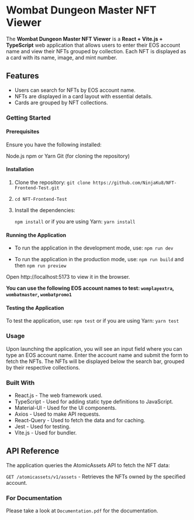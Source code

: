 # Wombat Dungeon Master NFT Viewer

The **Wombat Dungeon Master NFT Viewer** is a **React + Vite.js + TypeScript** web application that allows users to enter their EOS account name and view their NFTs grouped by collection. Each NFT is displayed as a card with its name, image, and mint number.

## Features

- Users can search for NFTs by EOS account name.
- NFTs are displayed in a card layout with essential details.
- Cards are grouped by NFT collections.

### Getting Started

#### Prerequisites

Ensure you have the following installed:

Node.js
npm or Yarn
Git (for cloning the repository)

#### Installation

1. Clone the repository:
   `git clone https://github.com/NinjaKu8/NFT-Frontend-Test.git`
2. `cd NFT-Frontend-Test`

3. Install the dependencies:

   `npm install`
   or if you are using Yarn:
   `yarn install`

#### Running the Application

- To run the application in the development mode, use:
  `npm run dev`

- To run the application in the production mode, use:
  `npm run build`
  and then `npm run preview`

Open http://localhost:5173 to view it in the browser.

**You can use the following EOS account names to test: `womplayextra`, `wombatmaster`, `wombatpromo1`**

#### Testing the Application

To test the application, use:
`npm test`
or if you are using Yarn:
`yarn test`

### Usage

Upon launching the application, you will see an input field where you can type an EOS account name.
Enter the account name and submit the form to fetch the NFTs.
The NFTs will be displayed below the search bar, grouped by their respective collections.

### Built With

- React.js - The web framework used.
- TypeScript - Used for adding static type definitions to JavaScript.
- Material-UI - Used for the UI components.
- Axios - Used to make API requests.
- React-Query - Used to fetch the data and for caching.
- Jest - Used for testing.
- Vite.js - Used for bundler.

## API Reference

The application queries the AtomicAssets API to fetch the NFT data:

`GET /atomicassets/v1/assets` - Retrieves the NFTs owned by the specified account.

### For Documentation

Please take a look at `Documentation.pdf` for the documentation.
